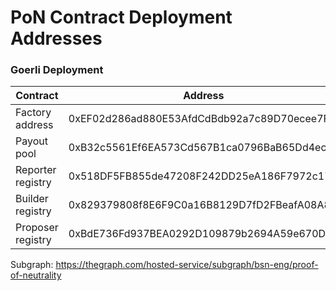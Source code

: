# PoN Contract Deployment Addresses


### Goerli Deployment

| Contract | Address |
| -------- | -------- |
| Factory address     |  0xEF02d286ad880E53AfdCdBdb92a7c89D70ecee7F    |
| Payout pool     |  0xB32c5561Ef6EA573Cd567B1ca0796BaB65Dd4ec5    |
| Reporter registry     |  0x518DF5FB855de47208F242DD25eA186F7972c170    |
| Builder registry     |  0x829379808f8E6F9C0a16B8129D7fD2FBeafA08A8    |
| Proposer registry     |  0xBdE736Fd937BEA0292D109879b2694A59e670D94    |

Subgraph: https://thegraph.com/hosted-service/subgraph/bsn-eng/proof-of-neutrality
